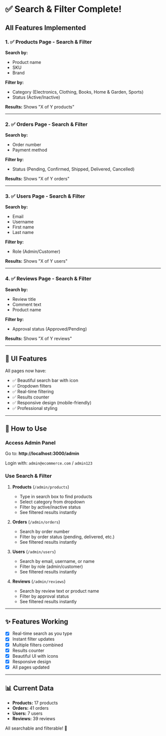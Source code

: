 # ✅ Search & Filter Complete!

## All Features Implemented

### 1. ✅ Products Page - Search & Filter
**Search by:**
- Product name
- SKU
- Brand

**Filter by:**
- Category (Electronics, Clothing, Books, Home & Garden, Sports)
- Status (Active/Inactive)

**Results:** Shows "X of Y products"

---

### 2. ✅ Orders Page - Search & Filter
**Search by:**
- Order number
- Payment method

**Filter by:**
- Status (Pending, Confirmed, Shipped, Delivered, Cancelled)

**Results:** Shows "X of Y orders"

---

### 3. ✅ Users Page - Search & Filter
**Search by:**
- Email
- Username
- First name
- Last name

**Filter by:**
- Role (Admin/Customer)

**Results:** Shows "X of Y users"

---

### 4. ✅ Reviews Page - Search & Filter
**Search by:**
- Review title
- Comment text
- Product name

**Filter by:**
- Approval status (Approved/Pending)

**Results:** Shows "X of Y reviews"

---

## 🎨 UI Features

All pages now have:
- ✅ Beautiful search bar with icon
- ✅ Dropdown filters
- ✅ Real-time filtering
- ✅ Results counter
- ✅ Responsive design (mobile-friendly)
- ✅ Professional styling

---

## 🚀 How to Use

### Access Admin Panel
Go to: **http://localhost:3000/admin**

Login with: `admin@ecommerce.com` / `admin123`

### Use Search & Filter

1. **Products** (`/admin/products`)
   - Type in search box to find products
   - Select category from dropdown
   - Filter by active/inactive status
   - See filtered results instantly

2. **Orders** (`/admin/orders`)
   - Search by order number
   - Filter by order status (pending, delivered, etc.)
   - See filtered results instantly

3. **Users** (`/admin/users`)
   - Search by email, username, or name
   - Filter by role (admin/customer)
   - See filtered results instantly

4. **Reviews** (`/admin/reviews`)
   - Search by review text or product name
   - Filter by approval status
   - See filtered results instantly

---

## ✨ Features Working

- [x] Real-time search as you type
- [x] Instant filter updates
- [x] Multiple filters combined
- [x] Results counter
- [x] Beautiful UI with icons
- [x] Responsive design
- [x] All pages updated

---

## 📊 Current Data

- **Products:** 17 products
- **Orders:** 41 orders  
- **Users:** 7 users
- **Reviews:** 39 reviews

All searchable and filterable! 🎉

